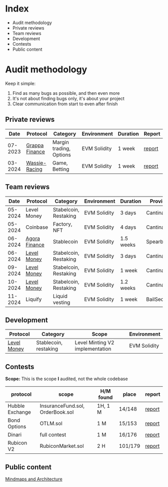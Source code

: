 # Index
- Audit methodology
- Private reviews
- Team reviews
- Development
- Contests
- Public content


# Audit methodology
Keep it simple:
1. Find as many bugs as possible, and then even more
2. It's not about finding bugs only, it's about your project
3. Clear communication from start to even after finish

## Private reviews

| Date | Protocol | Category |  Environment | Duration | Report |
| ---- | ---- | ---- | ---- | ---- | ----- |
| 07-2023 | [Grappa Finance](https://www.grappa.finance/) | Margin trading, Options |  EVM Solidity | 1 week |[report](https://github.com/Delvir0/Audits/blob/main/Grappa%20Finance/report.md)
| 03-2024 |[Wassie-Racing](https://wassieracing.com/) | Game, Betting | EVM Solidity | 1 week |[report](https://github.com/Delvir0/Audits/blob/main/Wassie-Racing/report.md)

## Team reviews
| Date | Protocol | Category |  Environment | Duration | Provider | Report |
| ---- | ---- | ---- | ----- | ---- | ---- | --- |
| 05-2024 | Level Money | Stabelcoin, Restaking | EVM Solidity | 3 days | Cantina | To be added |
| 05-2024 | Coinbase | Factory, NFT  | EVM Solidity | 4 days | Cantina | Private |
| 06-2024 | [Agora Finance](https://www.agora.finance/) | Stablecoin  | EVM Solidity | 1.5 weeks | Spearbit | Private |
| 06-2024 | [Level Money](https://level.money) | Stabelcoin, Restaking | EVM Solidity | 3 days | Cantina | [Report](https://cantina.xyz/portfolio/131241f5-7399-476e-acd1-dc57c8f00e39) |
| 09-2024 | [Level Money](https://level.money) | Stabelcoin, Restaking | EVM Solidity | 1 week | Cantina | [Report](https://cantina.xyz/portfolio/99c7abab-0ff5-4e0e-a796-b1294271ca25) |
| 10-2024 | [Level Money](https://level.money) | Stabelcoin, Restaking | EVM Solidity | 1.2 weeks | Cantina | [Report](https://cantina.xyz/portfolio/612f3254-f6a6-420d-8d51-fb058e4af022) |
| 11-2024 | Liquify | Liquid vesting | EVM Solidity | 1 week | BailSecurity | Private |

## Development
| Protocol | Category | Scope | Environment |
| --- | --- | --- | --- | 
| [Level Money](https://level.money/) | Stablecoin, restaking | Level Minting V2 implementation | EVM Solidity |

## Contests

**Scope:** This is the scope **I** audited, not the whole codebase

| protocol | scope | H/M found | place | report |
| ---- | ---- | ---------| ---- | ---- | 
| Hubble Exchange | InsuranceFund.sol, OrderBook.sol | 1H, 1 M | 14/148 | [report](https://audits.sherlock.xyz/contests/72/report)
| Bond Options | OTLM.sol | 1 M | 15/153 | [report](https://audits.sherlock.xyz/contests/99/report) 
| Dinari | full contest | 1 M | 16/176 | [report](https://audits.sherlock.xyz/contests/98/report) 
| Rubicon V2 | RubiconMarket.sol | 2 H | 101/179 | [report](https://github.com/Delvir0/Grappa-Finance/blob/main/GrappaFinance-FullCollateralEngine-report.md.pdf)

## Public content
[Mindmaps and Architecture](https://www.youtube.com/watch?v=CbA_DCwHmCE)
